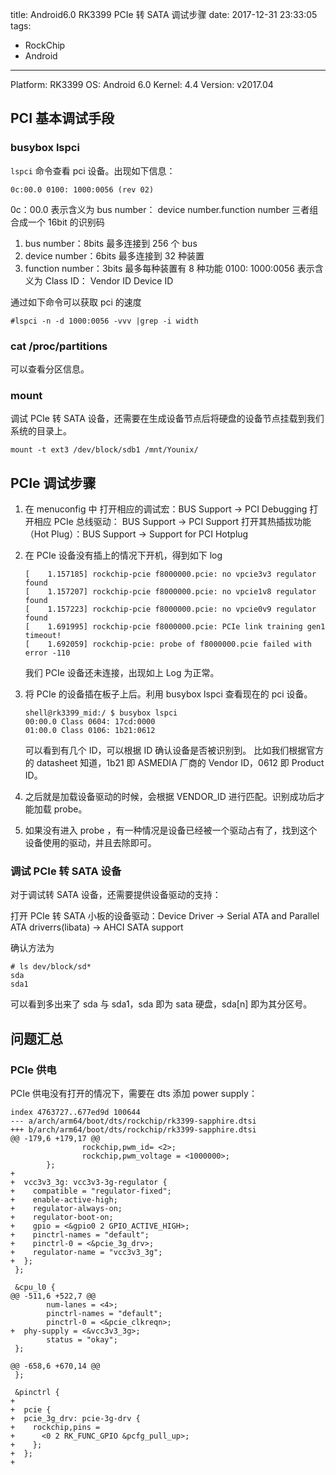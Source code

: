 title: Android6.0 RK3399 PCIe 转 SATA 调试步骤
date: 2017-12-31 23:33:05
tags: 
- RockChip
- Android

---
Platform: RK3399
OS: Android 6.0
Kernel: 4.4
Version: v2017.04

## PCI 基本调试手段
### busybox lspci
`lspci` 命令查看 pci 设备。出现如下信息：
```
0c:00.0 0100: 1000:0056 (rev 02)
```
0c：00.0 表示含义为 bus number： device number.function number 三者组合成一个 16bit 的识别码
1. bus number：8bits 最多连接到 256 个 bus
2. device number：6bits 最多连接到 32 种装置
3. function number：3bits 最多每种装置有 8 种功能
0100: 1000:0056 表示含义为 Class ID： Vendor ID  Device ID

通过如下命令可以获取 pci 的速度
```
#lspci -n -d 1000:0056 -vvv |grep -i width
```
### cat /proc/partitions
可以查看分区信息。

### mount
调试 PCIe 转 SATA 设备，还需要在生成设备节点后将硬盘的设备节点挂载到我们系统的目录上。
```
mount -t ext3 /dev/block/sdb1 /mnt/Younix/
```

## PCIe 调试步骤
1. 在 menuconfig 中
打开相应的调试宏：BUS Support -> PCI Debugging
打开相应 PCIe 总线驱动： BUS Support -> PCI Support
打开其热插拔功能（Hot Plug）：BUS Support -> Support for PCI Hotplug

2. 在 PCIe 设备没有插上的情况下开机，得到如下 log
	```
	[    1.157185] rockchip-pcie f8000000.pcie: no vpcie3v3 regulator found
	[    1.157207] rockchip-pcie f8000000.pcie: no vpcie1v8 regulator found
	[    1.157223] rockchip-pcie f8000000.pcie: no vpcie0v9 regulator found
	[    1.691995] rockchip-pcie f8000000.pcie: PCIe link training gen1 timeout!
	[    1.692059] rockchip-pcie: probe of f8000000.pcie failed with error -110
	```
	我们 PCIe 设备还未连接，出现如上 Log 为正常。
3. 将 PCIe 的设备插在板子上后。利用 busybox lspci 查看现在的 pci 设备。
	```
	shell@rk3399_mid:/ $ busybox lspci
	00:00.0 Class 0604: 17cd:0000
	01:00.0 Class 0106: 1b21:0612
	```
	可以看到有几个 ID，可以根据 ID 确认设备是否被识别到。
	比如我们根据官方的 datasheet 知道，1b21 即 ASMEDIA 厂商的 Vendor ID，0612 即 Product ID。

4. 之后就是加载设备驱动的时候，会根据 VENDOR_ID 进行匹配。识别成功后才能加载 probe。

5. 如果没有进入 probe ，有一种情况是设备已经被一个驱动占有了，找到这个设备使用的驱动，并且去除即可。

### 调试 PCIe 转 SATA 设备
对于调试转 SATA 设备，还需要提供设备驱动的支持：

打开 PCIe 转 SATA 小板的设备驱动：Device Driver -> Serial ATA and Parallel ATA driverrs(libata) -> AHCI SATA support

确认方法为
```shell
# ls dev/block/sd*
sda
sda1
```
可以看到多出来了 sda 与 sda1，sda 即为 sata 硬盘，sda[n] 即为其分区号。


## 问题汇总

### PCIe 供电
PCIe 供电没有打开的情况下，需要在 dts 添加 power supply：
```
index 4763727..677ed9d 100644
--- a/arch/arm64/boot/dts/rockchip/rk3399-sapphire.dtsi
+++ b/arch/arm64/boot/dts/rockchip/rk3399-sapphire.dtsi
@@ -179,6 +179,17 @@
                rockchip,pwm_id= <2>;
                rockchip,pwm_voltage = <1000000>;
        };
+
+  vcc3v3_3g: vcc3v3-3g-regulator {
+    compatible = "regulator-fixed";
+    enable-active-high;
+    regulator-always-on;
+    regulator-boot-on;
+    gpio = <&gpio0 2 GPIO_ACTIVE_HIGH>;
+    pinctrl-names = "default";
+    pinctrl-0 = <&pcie_3g_drv>;
+    regulator-name = "vcc3v3_3g";
+  };
 };
 
 &cpu_l0 {
@@ -511,6 +522,7 @@
        num-lanes = <4>;
        pinctrl-names = "default";
        pinctrl-0 = <&pcie_clkreqn>;
+  phy-supply = <&vcc3v3_3g>;
        status = "okay";
 };
 
@@ -658,6 +670,14 @@
 };
 
 &pinctrl {
+
+  pcie {
+  pcie_3g_drv: pcie-3g-drv {
+    rockchip,pins =
+      <0 2 RK_FUNC_GPIO &pcfg_pull_up>;
+    };
+  };
+  

```